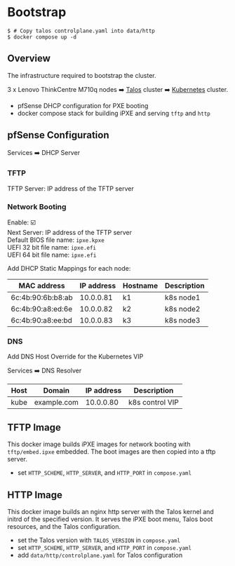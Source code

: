 # Bootstrap

```
$ # Copy talos controlplane.yaml into data/http
$ docker compose up -d
```

## Overview

The infrastructure required to bootstrap the cluster.

3 x Lenovo ThinkCentre M710q nodes :arrow_right: [Talos](https://www.talos.dev)
cluster :arrow_right: [Kubernetes](https://kubernetes.io) cluster.

- pfSense DHCP configuration for PXE booting
- docker compose stack for building iPXE and serving `tftp` and `http`

## pfSense Configuration

Services :arrow_right: DHCP Server

### TFTP

TFTP Server: IP address of the TFTP server

### Network Booting

Enable: :ballot_box_with_check:\
Next Server: IP address of the TFTP server\
Default BIOS file name: `ipxe.kpxe`\
UEFI 32 bit file name: `ipxe.efi`\
UEFI 64 bit file name: `ipxe.efi`

Add DHCP Static Mappings for each node:

| MAC address       | IP address | Hostname | Description |
| ----------------- | ---------- | -------- | ----------- |
| 6c:4b:90:6b:b8:ab | 10.0.0.81  | k1       | k8s node1   |
| 6c:4b:90:a8:ed:6e | 10.0.0.82  | k2       | k8s node2   |
| 6c:4b:90:a8:ee:bd | 10.0.0.83  | k3       | k8s node3   |

### DNS

Add DNS Host Override for the Kubernetes VIP

Services :arrow_right: DNS Resolver

| Host | Domain      | IP address | Description     |
| ---- | ----------- | ---------- | --------------- |
| kube | example.com | 10.0.0.80  | k8s control VIP |

## TFTP Image

This docker image builds iPXE images for network booting with `tftp/embed.ipxe`
embedded. The boot images are then copied into a tftp server.

- set `HTTP_SCHEME`, `HTTP_SERVER`, and `HTTP_PORT` in `compose.yaml`

## HTTP Image

This docker image builds an nginx http server with the Talos kernel and initrd
of the specified version. It serves the iPXE boot menu, Talos boot resources,
and the Talos configuration.

- set the Talos version with `TALOS_VERSION` in `compose.yaml`
- set `HTTP_SCHEME`, `HTTP_SERVER`, and `HTTP_PORT` in `compose.yaml`
- add `data/http/controlplane.yaml` for Talos configuration
